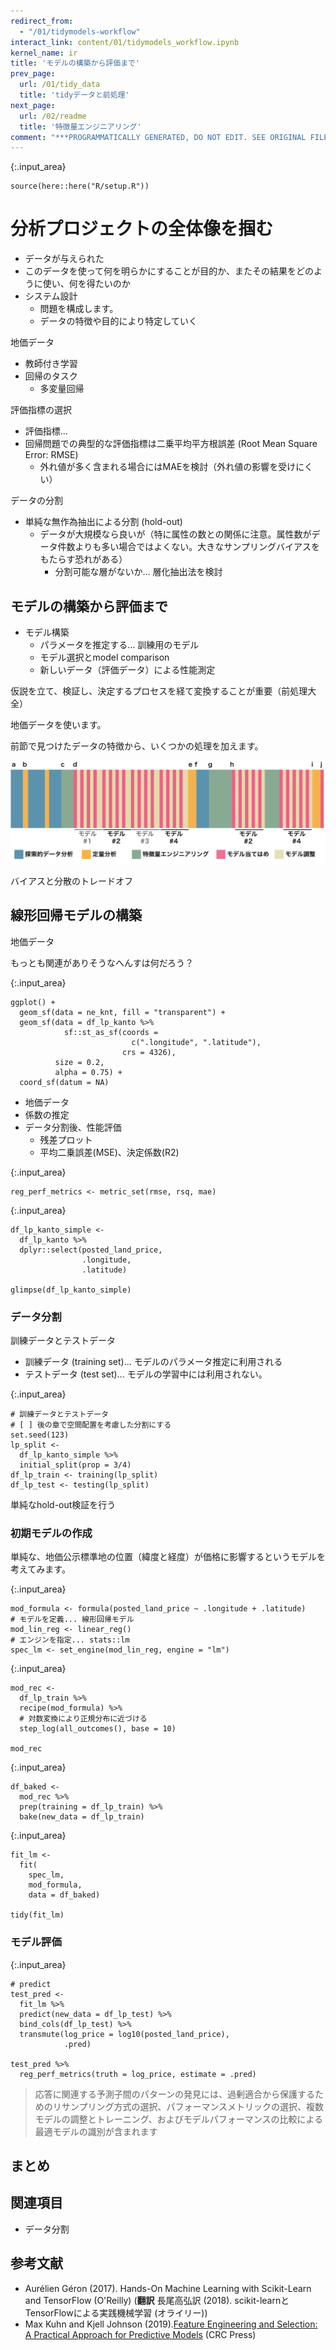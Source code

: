 ```yaml
---
redirect_from:
  - "/01/tidymodels-workflow"
interact_link: content/01/tidymodels_workflow.ipynb
kernel_name: ir
title: 'モデルの構築から評価まで'
prev_page:
  url: /01/tidy_data
  title: 'tidyデータと前処理'
next_page:
  url: /02/readme
  title: '特徴量エンジニアリング'
comment: "***PROGRAMMATICALLY GENERATED, DO NOT EDIT. SEE ORIGINAL FILES IN /content***"
---
```




{:.input_area}
```
source(here::here("R/setup.R"))
```


# 分析プロジェクトの全体像を掴む

- データが与えられた
- このデータを使って何を明らかにすることが目的か、またその結果をどのように使い、何を得たいのか
- システム設計
    - 問題を構成します。
    - データの特徴や目的により特定していく

地価データ

- 教師付き学習
- 回帰のタスク
    - 多変量回帰

評価指標の選択

- 評価指標...
- 回帰問題での典型的な評価指標は二乗平均平方根誤差 (Root Mean Square Error: RMSE)
    - 外れ値が多く含まれる場合にはMAEを検討（外れ値の影響を受けにくい）

データの分割

- 単純な無作為抽出による分割 (hold-out)
    - データが大規模なら良いが（特に属性の数との関係に注意。属性数がデータ件数よりも多い場合ではよくない。大きなサンプリングバイアスをもたらす恐れがある）
        - 分割可能な層がないか... 層化抽出法を検討

## モデルの構築から評価まで

- モデル構築
    - パラメータを推定する... 訓練用のモデル
    - モデル選択とmodel comparison
    - 新しいデータ（評価データ）による性能測定

仮説を立て、検証し、決定するプロセスを経て変換することが重要（前処理大全）

地価データを使います。

前節で見つけたデータの特徴から、いくつかの処理を加えます。

<!-- これはすでに実行させておく??  

# - 評価データは？
# - tidymodelsを使わないパターンも用意したい

-->

<!-- 最終的にselectする変数が決まっているから削除のステップは省略? -->

<!-- 位置情報データの扱いは後でやるのでここでは議論しない。無視する -->

![](../images/modeling-process.png)

<!-- 可視化の重要性や戻ってくることをEDAで解説しているのでこの図は本の内容の交通整理と共に最初で示すのが良いかもしれない --> 

バイアスと分散のトレードオフ

## 線形回帰モデルの構築

地価データ

もっとも関連がありそうなへんすは何だろう？

<!-- 事前にアンケートできるならその結果を使う -->



{:.input_area}
```
ggplot() +
  geom_sf(data = ne_knt, fill = "transparent") +
  geom_sf(data = df_lp_kanto %>% 
            sf::st_as_sf(coords = 
                           c(".longitude", ".latitude"), 
                         crs = 4326),
          size = 0.2,
          alpha = 0.75) +
  coord_sf(datum = NA)
```


- 地価データ
- 係数の推定
- データ分割後、性能評価
    - 残差プロット
    - 平均二乗誤差(MSE)、決定係数(R2)




{:.input_area}
```
reg_perf_metrics <- metric_set(rmse, rsq, mae)
```




{:.input_area}
```
df_lp_kanto_simple <- 
  df_lp_kanto %>% 
  dplyr::select(posted_land_price, 
                .longitude,
                .latitude)

glimpse(df_lp_kanto_simple)
```


### データ分割

訓練データとテストデータ

- 訓練データ (training set)... モデルのパラメータ推定に利用される
- テストデータ (test set)... モデルの学習中には利用されない。



{:.input_area}
```
# 訓練データとテストデータ
# [ ] 後の章で空間配置を考慮した分割にする
set.seed(123)
lp_split <- 
  df_lp_kanto_simple %>% 
  initial_split(prop = 3/4)
df_lp_train <- training(lp_split)
df_lp_test <- testing(lp_split)
```


単純なhold-out検証を行う

### 初期モデルの作成

単純な、地価公示標準地の位置（緯度と経度）が価格に影響するというモデルを考えてみます。



{:.input_area}
```
mod_formula <- formula(posted_land_price ~ .longitude + .latitude)
# モデルを定義... 線形回帰モデル
mod_lin_reg <- linear_reg()
# エンジンを指定... stats::lm
spec_lm <- set_engine(mod_lin_reg, engine = "lm")
```




{:.input_area}
```
mod_rec <- 
  df_lp_train %>% 
  recipe(mod_formula) %>% 
  # 対数変換により正規分布に近づける
  step_log(all_outcomes(), base = 10)

mod_rec
```




{:.input_area}
```
df_baked <- 
  mod_rec %>% 
  prep(training = df_lp_train) %>% 
  bake(new_data = df_lp_train)
```




{:.input_area}
```
fit_lm <- 
  fit(
    spec_lm,
    mod_formula,
    data = df_baked)

tidy(fit_lm)
```


### モデル評価



{:.input_area}
```
# predict
test_pred <- 
  fit_lm %>% 
  predict(new_data = df_lp_test) %>% 
  bind_cols(df_lp_test) %>% 
  transmute(log_price = log10(posted_land_price),
            .pred)

test_pred %>% 
  reg_perf_metrics(truth = log_price, estimate = .pred)
```


> 応答に関連する予測子間のパターンの発見には、過剰適合から保護するためのリサンプリング方式の選択、パフォーマンスメトリックの選択、複数モデルの調整とトレーニング、およびモデルパフォーマンスの比較による最適モデルの識別が含まれます

## まとめ

## 関連項目

- データ分割

## 参考文献

- Aurélien Géron (2017). Hands-On Machine Learning with Scikit-Learn and TensorFlow (O'Reilly) (**翻訳** 長尾高弘訳 (2018). scikit-learnとTensorFlowによる実践機械学習 (オライリー))
- Max Kuhn and Kjell Johnson (2019).[Feature Engineering and Selection: A Practical Approach for Predictive Models](https://bookdown.org/max/FES/) (CRC Press)

